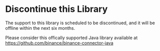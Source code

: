 # Discontinue this Library

The support to this library is scheduled to be discontinued, and it will be offline within the next six months.

Please consider this offically supported Java library available at https://github.com/binance/binance-connector-java
